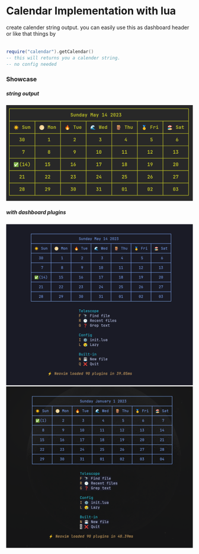# Calendar Implementation with lua

create calender string output.
you can easily use this as dashboard header or like that things by

```lua

require("calendar").getCalendar()
-- this will returns you a calender string.
-- no config needed

```

### Showcase

##### string output

![sample img1 ](./docs/sample.png)

##### with dashboard plugins

![sample img2 ](./docs/sample2.png)
![sample img3 ](./docs/sample3.png)
